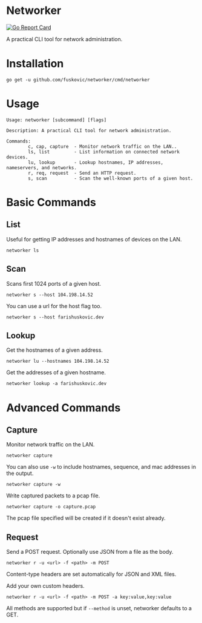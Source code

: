 # Networker

[![Go Report Card](https://goreportcard.com/badge/github.com/fuskovic/networker)](https://goreportcard.com/report/github.com/fuskovic/networker)

A practical CLI tool for network administration.

# Installation

    go get -u github.com/fuskovic/networker/cmd/networker

# Usage 

    Usage: networker [subcommand] [flags]

    Description: A practical CLI tool for network administration.

    Commands:
            c, cap, capture  - Monitor network traffic on the LAN..
            ls, list         - List information on connected network devices.
            lu, lookup       - Lookup hostnames, IP addresses, nameservers, and networks.
            r, req, request  - Send an HTTP request.
            s, scan          - Scan the well-known ports of a given host.

# Basic Commands

## List

Useful for getting IP addresses and hostnames of devices on the LAN.

    networker ls

## Scan

Scans first 1024 ports of a given host.

    networker s --host 104.198.14.52

You can use a url for the host flag too.

    networker s --host farishuskovic.dev


## Lookup

Get the hostnames of a given address.

    networker lu --hostnames 104.198.14.52


Get the addresses of a given hostname.

    networker lookup -a farishuskovic.dev

# Advanced Commands

## Capture

Monitor network traffic on the LAN.

    networker capture

You can also use `-w` to include hostnames, sequence, and mac addresses in the output.

    networker capture -w

Write captured packets to a pcap file.

    networker capture -o capture.pcap

The pcap file specified will be created if it doesn't exist already.


## Request

Send a POST request. Optionally use JSON from a file as the body.

    networker r -u <url> -f <path> -m POST

Content-type headers are set automatically for JSON and XML files.

Add your own custom headers.

    networker r -u <url> -f <path> -m POST -a key:value,key:value


All methods are supported but if `--method` is unset, networker defaults to a GET.
